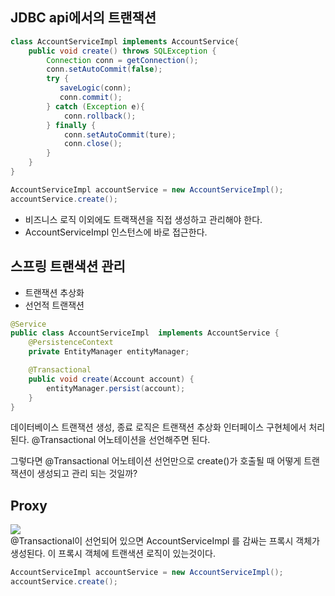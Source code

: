 
## JDBC api에서의 트랜잭션
```java
class AccountServiceImpl implements AccountService{
    public void create() throws SQLException {
        Connection conn = getConnection();
        conn.setAutoCommit(false);
        try {
           saveLogic(conn); 
           conn.commit();
        } catch (Exception e){
            conn.rollback();
        } finally {
            conn.setAutoCommit(ture);
            conn.close();
        }
    }
}
```

```java
AccountServiceImpl accountService = new AccountServiceImpl();
accountService.create();
```
- 비즈니스 로직 이외에도 트랙잭션을 직접 생성하고 관리해야 한다. 
- AccountServiceImpl 인스턴스에 바로 접근한다.

## 스프링 트랜색션 관리
- 트랜잭션 추상화
- 선언적 트랜잭션
```java
@Service
public class AccountServiceImpl  implements AccountService {
    @PersistenceContext
    private EntityManager entityManager;

    @Transactional
    public void create(Account account) {
        entityManager.persist(account);
    }
}
```
 데이터베이스 트랜잭션 생성, 종료 로직은 트랜잭션 추상화 인터페이스 구현체에서 처리된다.
 @Transactional 어노테이션을 선언해주면 된다.  
   
그렇다면 @Transactional 어노테이션 선언만으로 create()가 호출될 때 어떻게 트랜잭션이 생성되고 관리 되는 것일까?  

## Proxy
[<img src="http://blog.springsource.org/wp-content/uploads/2012/05/Transactional-proxy-after-startup.png">](http://blog.springsource.org/wp-content/uploads/2012/05/Transactional-proxy-after-startup.png)  
@Transactional이 선언되어 있으면 AccountServiceImpl 를 감싸는 프록시 객체가 생성된다. 
이 프록시 객체에 트랜색션 로직이 있는것이다.
```java
AccountServiceImpl accountService = new AccountServiceImpl();
accountService.create();
```
